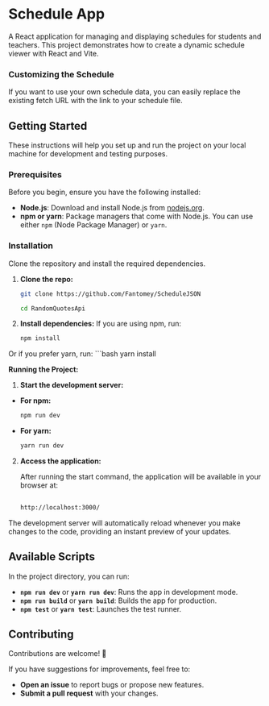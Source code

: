 # Schedule App




A React application for managing and displaying schedules for students and teachers. This project demonstrates how to create a dynamic schedule viewer with React and Vite.


### Customizing the Schedule

If you want to use your own schedule data, you can easily replace the existing fetch URL with the link to your schedule file.


## Getting Started

These instructions will help you set up and run the project on your local machine for development and testing purposes.

### Prerequisites

Before you begin, ensure you have the following installed:

- **Node.js**: Download and install Node.js from [nodejs.org](https://nodejs.org/).
- **npm or yarn**: Package managers that come with Node.js. You can use either `npm` (Node Package Manager) or `yarn`.

### Installation

Clone the repository and install the required dependencies.

1. **Clone the repo:**

   ```bash
   git clone https://github.com/Fantomey/ScheduleJSON
   ```
   ```bash
   cd RandomQuotesApi
   ```  


2. **Install dependencies:**
If you are using npm, run:
   ```bash
   npm install

Or if you prefer yarn, run:
      ```bash
         yarn install



**Running the Project:**

  1. **Start the development server:**

   - **For npm:**

     ```bash
     npm run dev
     ```

   - **For yarn:**

     ```bash
     yarn run dev
     ```




2. **Access the application:**

      After running the start command, the application will be available in your browser at:
      
   ```bash
        
   http://localhost:3000/

 The development server will automatically reload whenever you make changes to the code, providing an instant preview of your updates.




 ## Available Scripts

In the project directory, you can run:

- **`npm run dev`** or **`yarn run dev`**: Runs the app in development mode.
- **`npm run build`** or **`yarn build`**: Builds the app for production.
- **`npm test`** or **`yarn test`**: Launches the test runner.


## Contributing

Contributions are welcome! 🎉 

If you have suggestions for improvements, feel free to:

- **Open an issue** to report bugs or propose new features.
- **Submit a pull request** with your changes.
